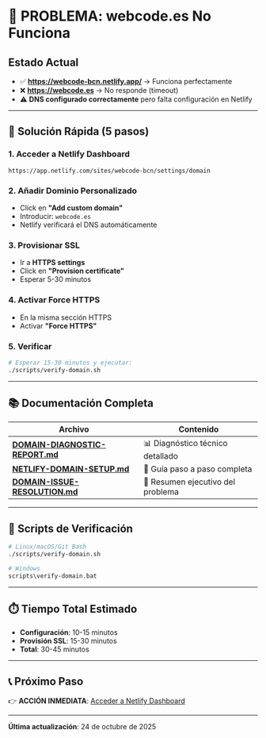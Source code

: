 # 🚨 PROBLEMA: webcode.es No Funciona

## Estado Actual

- ✅ **https://webcode-bcn.netlify.app/** → Funciona perfectamente
- ❌ **https://webcode.es** → No responde (timeout)
- ⚠️ **DNS configurado correctamente** pero falta configuración en Netlify

---

## 🎯 Solución Rápida (5 pasos)

### 1. Acceder a Netlify Dashboard

```
https://app.netlify.com/sites/webcode-bcn/settings/domain
```

### 2. Añadir Dominio Personalizado

- Click en **"Add custom domain"**
- Introducir: `webcode.es`
- Netlify verificará el DNS automáticamente

### 3. Provisionar SSL

- Ir a **HTTPS settings**
- Click en **"Provision certificate"**
- Esperar 5-30 minutos

### 4. Activar Force HTTPS

- En la misma sección HTTPS
- Activar **"Force HTTPS"**

### 5. Verificar

```bash
# Esperar 15-30 minutos y ejecutar:
./scripts/verify-domain.sh
```

---

## 📚 Documentación Completa

| Archivo                                                        | Contenido                         |
| -------------------------------------------------------------- | --------------------------------- |
| **[DOMAIN-DIAGNOSTIC-REPORT.md](DOMAIN-DIAGNOSTIC-REPORT.md)** | 📊 Diagnóstico técnico detallado  |
| **[NETLIFY-DOMAIN-SETUP.md](NETLIFY-DOMAIN-SETUP.md)**         | 📖 Guía paso a paso completa      |
| **[DOMAIN-ISSUE-RESOLUTION.md](DOMAIN-ISSUE-RESOLUTION.md)**   | 📝 Resumen ejecutivo del problema |

---

## 🔧 Scripts de Verificación

```bash
# Linux/macOS/Git Bash
./scripts/verify-domain.sh

# Windows
scripts\verify-domain.bat
```

---

## ⏱️ Tiempo Total Estimado

- **Configuración**: 10-15 minutos
- **Provisión SSL**: 15-30 minutos
- **Total**: 30-45 minutos

---

## 📞 Próximo Paso

👉 **ACCIÓN INMEDIATA**: [Acceder a Netlify Dashboard](https://app.netlify.com/sites/webcode-bcn/settings/domain)

---

**Última actualización**: 24 de octubre de 2025
